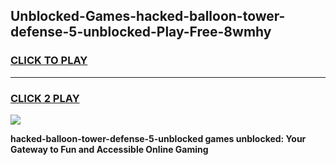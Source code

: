 
## Unblocked-Games-hacked-balloon-tower-defense-5-unblocked-Play-Free-8wmhy
<h3>
<a href="https://premium76.site?title=hacked-balloon-tower-defense-5-unblocked&ref=18A1">CLICK TO PLAY</a></h3>
<hr>

<h3>
<a href="https://premium76.site?title=hacked-balloon-tower-defense-5-unblocked&ref=18A1">CLICK 2 PLAY</a>
  
</h3>

<a href="https://premium76.site?title=hacked-balloon-tower-defense-5-unblocked&ref=18A1"><img src="https://clearcache.store/games.png"></a>


**hacked-balloon-tower-defense-5-unblocked games unblocked: Your Gateway to Fun and Accessible Online Gaming**

